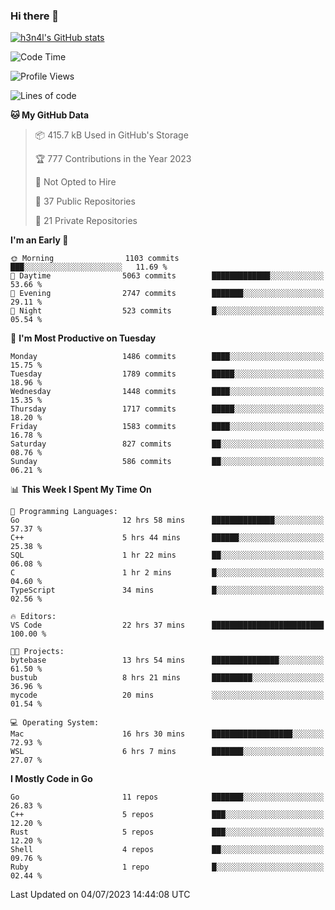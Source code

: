 ### Hi there 👋

[![h3n4l's GitHub stats](https://github-readme-stats.vercel.app/api?username=h3n4l&count_private=true&show_icons=true&theme=radical)](https://github.com/h3n4l/github-readme-stats)

<!--START_SECTION:waka-->
![Code Time](http://img.shields.io/badge/Code%20Time-1%2C383%20hrs%208%20mins-blue)

![Profile Views](http://img.shields.io/badge/Profile%20Views-1-blue)

![Lines of code](https://img.shields.io/badge/From%20Hello%20World%20I%27ve%20Written-2.1%20million%20lines%20of%20code-blue)

**🐱 My GitHub Data** 

> 📦 415.7 kB Used in GitHub's Storage 
 > 
> 🏆 777 Contributions in the Year 2023
 > 
> 🚫 Not Opted to Hire
 > 
> 📜 37 Public Repositories 
 > 
> 🔑 21 Private Repositories 
 > 
**I'm an Early 🐤** 

```text
🌞 Morning                1103 commits        ███░░░░░░░░░░░░░░░░░░░░░░   11.69 % 
🌆 Daytime                5063 commits        █████████████░░░░░░░░░░░░   53.66 % 
🌃 Evening                2747 commits        ███████░░░░░░░░░░░░░░░░░░   29.11 % 
🌙 Night                  523 commits         █░░░░░░░░░░░░░░░░░░░░░░░░   05.54 % 
```
📅 **I'm Most Productive on Tuesday** 

```text
Monday                   1486 commits        ████░░░░░░░░░░░░░░░░░░░░░   15.75 % 
Tuesday                  1789 commits        █████░░░░░░░░░░░░░░░░░░░░   18.96 % 
Wednesday                1448 commits        ████░░░░░░░░░░░░░░░░░░░░░   15.35 % 
Thursday                 1717 commits        █████░░░░░░░░░░░░░░░░░░░░   18.20 % 
Friday                   1583 commits        ████░░░░░░░░░░░░░░░░░░░░░   16.78 % 
Saturday                 827 commits         ██░░░░░░░░░░░░░░░░░░░░░░░   08.76 % 
Sunday                   586 commits         ██░░░░░░░░░░░░░░░░░░░░░░░   06.21 % 
```


📊 **This Week I Spent My Time On** 

```text
💬 Programming Languages: 
Go                       12 hrs 58 mins      ██████████████░░░░░░░░░░░   57.37 % 
C++                      5 hrs 44 mins       ██████░░░░░░░░░░░░░░░░░░░   25.38 % 
SQL                      1 hr 22 mins        ██░░░░░░░░░░░░░░░░░░░░░░░   06.08 % 
C                        1 hr 2 mins         █░░░░░░░░░░░░░░░░░░░░░░░░   04.60 % 
TypeScript               34 mins             █░░░░░░░░░░░░░░░░░░░░░░░░   02.56 % 

🔥 Editors: 
VS Code                  22 hrs 37 mins      █████████████████████████   100.00 % 

🐱‍💻 Projects: 
bytebase                 13 hrs 54 mins      ███████████████░░░░░░░░░░   61.50 % 
bustub                   8 hrs 21 mins       █████████░░░░░░░░░░░░░░░░   36.96 % 
mycode                   20 mins             ░░░░░░░░░░░░░░░░░░░░░░░░░   01.54 % 

💻 Operating System: 
Mac                      16 hrs 30 mins      ██████████████████░░░░░░░   72.93 % 
WSL                      6 hrs 7 mins        ███████░░░░░░░░░░░░░░░░░░   27.07 % 
```

**I Mostly Code in Go** 

```text
Go                       11 repos            ███████░░░░░░░░░░░░░░░░░░   26.83 % 
C++                      5 repos             ███░░░░░░░░░░░░░░░░░░░░░░   12.20 % 
Rust                     5 repos             ███░░░░░░░░░░░░░░░░░░░░░░   12.20 % 
Shell                    4 repos             ██░░░░░░░░░░░░░░░░░░░░░░░   09.76 % 
Ruby                     1 repo              █░░░░░░░░░░░░░░░░░░░░░░░░   02.44 % 
```




 Last Updated on 04/07/2023 14:44:08 UTC
<!--END_SECTION:waka-->

